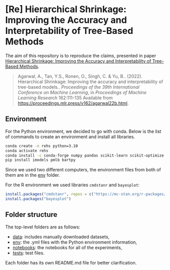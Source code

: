 # [Re] Hierarchical Shrinkage: Improving the Accuracy and Interpretability of Tree-Based Methods

The aim of this repository is to reproduce the claims, presented in paper [Hierarchical Shrinkage: Improving the Accuracy and Interpretability of Tree-Based Methods](agarwal22b.pdf).

> Agarwal, A., Tan, Y.S., Ronen, O., Singh, C. &amp; Yu, B.. (2022). Hierarchical Shrinkage: Improving the accuracy and interpretability of tree-based models.. <i>Proceedings of the 39th International Conference on Machine Learning</i>, in <i>Proceedings of Machine Learning Research</i> 162:111-135 Available from https://proceedings.mlr.press/v162/agarwal22b.html.


## Environment

For the Python environment, we decided to go with conda. Below is the list of commands to create an environment and install all libraries.

```bash
conda create -n rehs python=3.10
conda activate rehs
conda install -c conda-forge numpy pandas scikit-learn scikit-optimize scipy nb_conda shap plotnine matplotlib tqdm
pip install imodels pmlb bartpy
```
Since we used two different computers, the environment files from both of them are in the [env](env) folder.

For the R environment we used libraries `cmdstanr` and `bayesplot`:
```R
install.packages("cmdstanr", repos = c("https://mc-stan.org/r-packages/", getOption("repos")))
install.packages("bayesplot")
```

## Folder structure

The top-level folders are as follows:
- [data](data/): includes manually downloaded datasets,
- [env](env/): the .yml files with the Python environment information,
- [notebooks](notebooks/): the notebooks for all of the experiments,
- [tests](tests/): test files.

Each folder has its own README.md file for better clarification.
